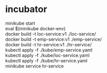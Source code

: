 # incubator

minikube start   
eval $(minikube docker-env)  
docker build -t loc-service:v1 ./loc-service/   
docker build -t emp-service:v1 ./emp-service/  
docker build -t hr-service:v1 ./hr-service/  
kubectl apply -f ./kube/emp-service.yaml  
kubectl apply -f ./kube/loc-service.yaml  
kubectl apply -f ./kube/hr-service.yaml  
minikube service hr-service  

